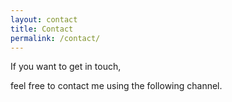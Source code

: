 ```yaml
---
layout: contact
title: Contact
permalink: /contact/
---
```


If you want to get in touch,

feel free to contact me using the following channel.
